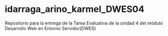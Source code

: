 # idarraga_arino_karmel_DWES04
Repositorio para la entrega de la Tarea Evaluativa de la unidad 4 del módulo Desarrollo Web en Entorno Servidor(DWES)
